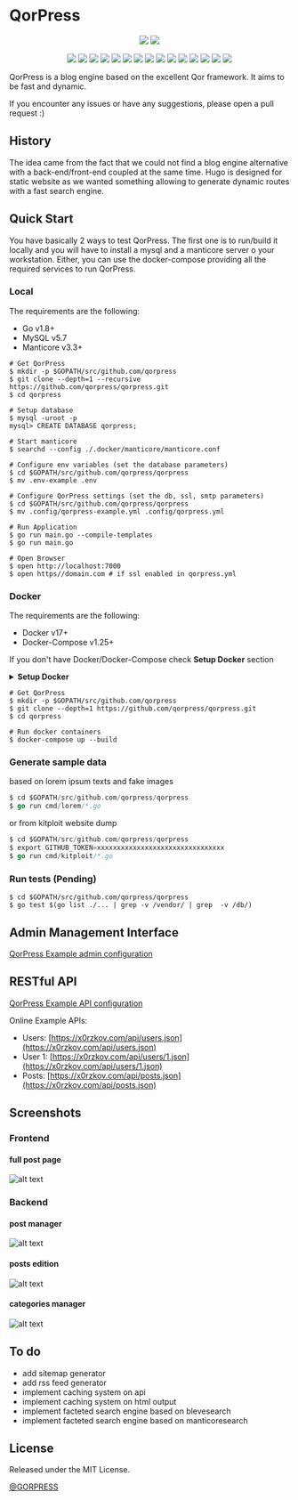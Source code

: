 # QorPress 

<p align="center">
    <a href="https://travis-ci.com/qorpress/qorpress"><img src="https://img.shields.io/travis/com/qorpress/qorpress.svg" /></a>
    <a href="https://cloud.drone.io/qorpress/qorpress"><img src="https://cloud.drone.io/api/badges/qorpress/qorpress/status.svg?ref=refs/heads/master" /></a>
</p>

<p align="center">
    <a href="https://github.com/qorpress/qorpress" alt="github all releases"><img src="https://img.shields.io/github/downloads/qorpress/qorpress/total.svg" /></a>
    <a href="https://github.com/qorpress/qorpress" alt="github latest release"><img src="https://img.shields.io/github/downloads/qorpress/qorpress/latest/total.svg" /></a>
    <a href="https://github.com/qorpress/qorpress" alt="github tag"><img src="https://img.shields.io/github/tag/qorpress/qorpress.svg" /></a>
    <a href="https://github.com/qorpress/qorpress" alt="github release"><img src="https://img.shields.io/github/release/qorpress/qorpress.svg" /></a>
    <a href="https://github.com/qorpress/qorpress" alt="github pre release"><img src="https://img.shields.io/github/release/qorpress/qorpress/all.svg" /></a>
    <a href="https://github.com/qorpress/qorpress" alt="github fork"><img src="https://img.shields.io/github/forks/qorpress/qorpress.svg?style=social&label=Fork" /></a>
    <a href="https://github.com/qorpress/qorpress" alt="github stars"><img src="https://img.shields.io/github/stars/qorpress/qorpress.svg?style=social&label=Star" /></a>
    <a href="https://github.com/qorpress/qorpress" alt="github watchers"><img src="https://img.shields.io/github/watchers/qorpress/qorpress.svg?style=social&label=Watch" /></a>
    <a href="https://github.com/qorpress/qorpress" alt="github open issues"><img src="https://img.shields.io/github/issues/qorpress/qorpress.svg" /></a>
    <a href="https://github.com/qorpress/qorpress" alt="github closed issues"><img src="https://img.shields.io/github/issues-closed/qorpress/qorpress.svg" /></a>
    <a href="https://github.com/qorpress/qorpress" alt="github open pr"><img src="https://img.shields.io/github/issues-pr/qorpress/qorpress.svg" /></a>
    <a href="https://github.com/qorpress/qorpress" alt="github closed pr"><img src="https://img.shields.io/github/issues-pr-closed/qorpress/qorpress.svg" /></a>
    <a href="https://github.com/qorpress/qorpress" alt="github contributors"><img src="https://img.shields.io/github/contributors/qorpress/qorpress.svg" /></a>
    <a href="https://github.com/qorpress/qorpress" alt="github license"><img src="https://img.shields.io/github/license/qorpress/qorpress.svg" /></a>
    <a href="https://travis-ci.com/qorpress/qorpress" alt="travis badge"><img src="https://img.shields.io/travis/qorpress/qorpress.svg" /></a>
</p>

QorPress is a blog engine based on the excellent Qor framework. It aims to be fast and dynamic.

If you encounter any issues or have any suggestions, please open a pull request :)

## History
The idea came from the fact that we could not find a blog engine alternative with a back-end/front-end coupled at the same time. 
Hugo is designed for static website as we wanted something allowing to generate dynamic routes with a fast search engine.

## Quick Start

You have basically 2 ways to test QorPress. The first one is to run/build it locally and you will have to install a mysql and a manticore server o your workstation. Either, you can use the docker-compose providing all the required services to run QorPress.

### Local

The requirements are the following:
* Go v1.8+
* MySQL v5.7
* Manticore v3.3+

```shell
# Get QorPress
$ mkdir -p $GOPATH/src/github.com/qorpress
$ git clone --depth=1 --recursive https://github.com/qorpress/qorpress.git
$ cd qorpress

# Setup database
$ mysql -uroot -p
mysql> CREATE DATABASE qorpress;

# Start manticore
$ searchd --config ./.docker/manticore/manticore.conf

# Configure env variables (set the database parameters)
$ cd $GOPATH/src/github.com/qorpress/qorpress
$ mv .env-example .env

# Configure QorPress settings (set the db, ssl, smtp parameters)
$ cd $GOPATH/src/github.com/qorpress/qorpress
$ mv .config/qorpress-example.yml .config/qorpress.yml

# Run Application 
$ go run main.go --compile-templates
$ go run main.go

# Open Browser
$ open http://localhost:7000
$ open https//domain.com # if ssl enabled in qorpress.yml
```

### Docker

The requirements are the following:
* Docker v17+
* Docker-Compose v1.25+

If you don't have Docker/Docker-Compose check **Setup Docker** section
<details>
<summary><b>Setup Docker</b></summary>
<p>

## Docker
macOS: <a href="https://docs.docker.com/docker-for-mac/install/"> https://docs.docker.com/docker-for-mac/install/ </a>

linux: <a href="https://docs.docker.com/install/linux/docker-ce/ubuntu/"> https://docs.docker.com/install/linux/docker-ce/ubuntu/ </a>

## Docker Compose

linux: <a href="https://docs.docker.com/compose/install/"> https://docs.docker.com/compose/install/ </a>
</p>
</details>

```shell
# Get QorPress
$ mkdir -p $GOPATH/src/github.com/qorpress
$ git clone --depth=1 https://github.com/qorpress/qorpress.git
$ cd qorpress

# Run docker containers
$ docker-compose up --build
```

### Generate sample data

based on lorem ipsum texts and fake images
```go
$ cd $GOPATH/src/github.com/qorpress/qorpress
$ go run cmd/lorem/*.go
```

or from kitploit website dump

```go
$ cd $GOPATH/src/github.com/qorpress/qorpress
$ export GITHUB_TOKEN=xxxxxxxxxxxxxxxxxxxxxxxxxxxxxxxx
$ go run cmd/kitploit/*.go
```

### Run tests (Pending)

```
$ cd $GOPATH/src/github.com/qorpress/qorpress
$ go test $(go list ./... | grep -v /vendor/ | grep  -v /db/)
```

## Admin Management Interface

[QorPress Example admin configuration](https://github.com/qorpress/qorpress/blob/master/pkg/app/admin/admin.go)

## RESTful API

[QorPress Example API configuration](https://github.com/qorpress/qorpress/blob/master/pkg/app/api/api.go)

Online Example APIs:

* Users: [https://x0rzkov.com/api/users.json](https://x0rzkov.com/api/users.json)
* User 1: [https://x0rzkov.com/api/users/1.json](https://x0rzkov.com/api/users/1.json)
* Posts: [https://x0rzkov.com/api/posts.json](https://x0rzkov.com/api/posts.json)

## Screenshots

### Frontend
#### full post page
![alt text](docs/screenshots/frontend-post_page.png "post page")

### Backend
#### post manager
![alt text](docs/screenshots/backend-list_posts.png "backend list posts")
#### posts edition
![alt text](docs/screenshots/backend-edit_posts.png "backend edit posts")
#### categories manager
![alt text](docs/screenshots/backend-categories.png "backend categories")


## To do
* add sitemap generator
* add rss feed generator
* implement caching system on api
* implement caching system on html output
* implement facteted search engine based on blevesearch
* implement facteted search engine based on manticoresearch

## License

Released under the MIT License.

[@GORPRESS](https://twitter.com/gorpress)
